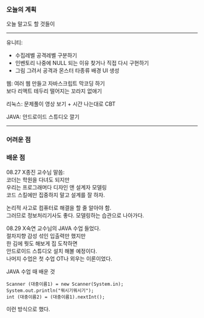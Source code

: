 ### 오늘의 계획 
오늘 말고도 할 것들이  

*** 

유니티:  
- 수집레벨 공격레벨 구분하기  
- 인벤토리 나중에 NULL 되는 이유 찾거나 직접 다시 구현하기  
- 그림 그려서 공격과 몬스터 타종류 배경 UI 생성  

웹: 여러 웹 만들고 자바스크립트 막코딩 하기  
보다 리액트 테두리 떨어지는 꼬라지 없애기  
  
리눅스: 문제풀이 영상 보기 + 시간 나는대로 CBT  

JAVA: 안드로이드 스튜디오 깔기  

*** 


### 어려운 점 

### 배운 점 
08.27 X종진 교수님 말씀:  
코더는 학원을 다녀도 되지만  
우리는 프로그래머다 디자인 앤 설계자 모델링  
코드 스킬에만 집중하지 말고 설계를 잘 하자.  
  
논리적 사고로 컴퓨터로 해결을 할 줄 알아야 함.  
그러므로 정보처리기사도 좋다. 모델링하는 습관으로 나아가다.  
  
08.29 X숙연 교수님의 JAVA 수업 들었다.  
절차지향 감성 섞인 입출력만 했지만  
한 김에 뭣도 해보게 집 도착하면  
안드로이드 스튜디오 설치 해볼 예정이다.  
나머지 수업은 첫 수업 OT나 외우는 이론이었다.  
  
JAVA 수업 때 배운 것 
```
Scanner (대충이름1) = new Scanner(System.in);  
System.out.println("뭐시기뭐시기");  
int (대충이름2) = (대충이름1).nextInt();  
```
이런 방식으로 했다. 

